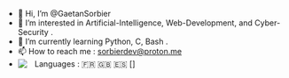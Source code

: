 - 👋 Hi, I’m @GaetanSorbier
- 👀 I’m interested in Artificial-Intelligence, Web-Development, and Cyber-Security . 
- 🌱 I’m currently learning Python, C, Bash . 
- 📫 How to reach me : sorbierdev@proton.me
- Languages : 🇫🇷 🇬🇧 🇪🇸
[<img align="left" witdh="25px" src="https://cdn.jsdelivr.net/gh/devicons/devicon/icons/html5/html5-plain-wordmark.svg" style="padding-right:11px;" />]

